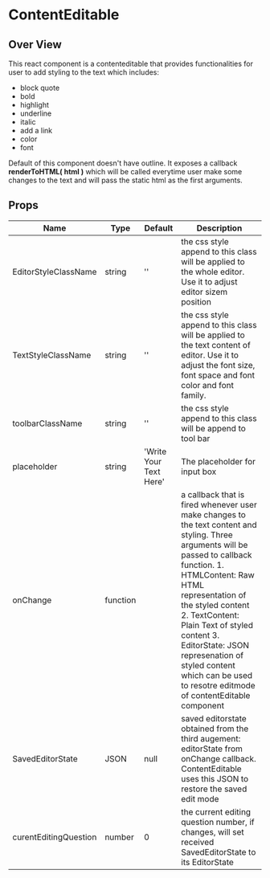 # ContentEditable
## **Over View**
This react component is a contenteditable that provides functionalities for user to add styling to the text which includes: 
* block quote
* bold
* highlight
* underline
* italic 
* add a link 
* color
* font

Default of this component doesn't have outline. It exposes a callback **renderToHTML( html )** which will be called everytime
user make some changes to the text and will pass the static html as the first arguments.

## **Props**
| Name | Type | Default | Description |
| ---    | ---  | ------- | --------- |
|EditorStyleClassName | string  | '' |  the css style append to this class will be applied to the whole editor. Use it to adjust editor sizem position|
|TextStyleClassName|string|''| the css style append to this class will be applied to the text content of editor. Use it to adjust the font size, font space and font color and font family.|
|toolbarClassName  |string  |''  |the css style append to this class will be append to tool bar  |
|placeholder  | string  | 'Write Your Text Here' | The placeholder for input box |
|onChange | function |  | a callback that is fired whenever user make changes to the text content and styling. Three arguments will be passed to callback function. 1. HTMLContent: Raw HTML representation of the styled content 2. TextContent: Plain Text of styled content 3. EditorState: JSON represenation of styled content which can be used to resotre editmode of contentEditable component |
|SavedEditorState|JSON|null|saved editorstate obtained from the third augement: editorState from onChange callback. ContentEditable uses this JSON to restore the saved edit mode|
|curentEditingQuestion|number|0|the current editing question number, if changes, will set received SavedEditorState to its EditorState |